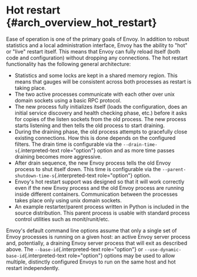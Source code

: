 Hot restart {#arch_overview_hot_restart}
===========

Ease of operation is one of the primary goals of Envoy. In addition to
robust statistics and a local administration interface, Envoy has the
ability to "hot" or "live" restart itself. This means that Envoy can
fully reload itself (both code and configuration) without dropping any
connections. The hot restart functionality has the following general
architecture:

-   Statistics and some locks are kept in a shared memory region. This
    means that gauges will be consistent across both processes as
    restart is taking place.
-   The two active processes communicate with each other over unix
    domain sockets using a basic RPC protocol.
-   The new process fully initializes itself (loads the configuration,
    does an initial service discovery and health checking phase, etc.)
    before it asks for copies of the listen sockets from the old
    process. The new process starts listening and then tells the old
    process to start draining.
-   During the draining phase, the old process attempts to gracefully
    close existing connections. How this is done depends on the
    configured filters. The drain time is configurable via the
    `--drain-time-s`{.interpreted-text role="option"} option and as more
    time passes draining becomes more aggressive.
-   After drain sequence, the new Envoy process tells the old Envoy
    process to shut itself down. This time is configurable via the
    `--parent-shutdown-time-s`{.interpreted-text role="option"} option.
-   Envoy's hot restart support was designed so that it will work
    correctly even if the new Envoy process and the old Envoy process
    are running inside different containers. Communication between the
    processes takes place only using unix domain sockets.
-   An example restarter/parent process written in Python is included in
    the source distribution. This parent process is usable with standard
    process control utilities such as monit/runit/etc.

Envoy\'s default command line options assume that only a single set of
Envoy processes is running on a given host: an active Envoy server
process and, potentially, a draining Envoy server process that will exit
as described above. The `--base-id`{.interpreted-text role="option"} or
`--use-dynamic-base-id`{.interpreted-text role="option"} options may be
used to allow multiple, distinctly configured Envoys to run on the same
host and hot restart independently.
